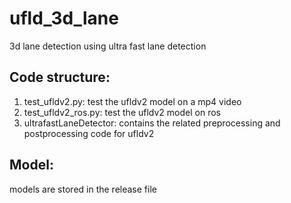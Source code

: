 # ufld_3d_lane
3d lane detection using ultra fast lane detection

## Code structure:

1. test_ufldv2.py: test the ufldv2 model on a mp4 video
2. test_ufldv2_ros.py: test the ufldv2 model on ros
3. ultrafastLaneDetector: contains the related preprocessing and postprocessing code for ufldv2

## Model: 
models are stored in the release file
